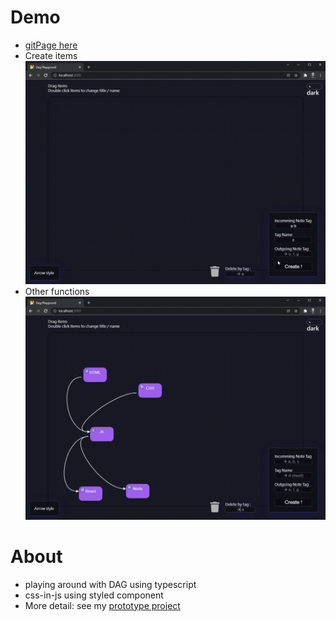 # Demo
- [gitPage here](https://benson00077.github.io/dag_graph-ts/)
- Create items
![image](https://github.com/benson00077/dag_graph-ts/blob/main/public/demo-create.gif) <br />
- Other functions
![image](https://github.com/benson00077/dag_graph-ts/blob/main/public/demo-others.gif) <br />

# About
- playing around with DAG using typescript 
- css-in-js using styled component
- More detail: see my [prototype project](https://github.com/benson00077/dag_graph)
